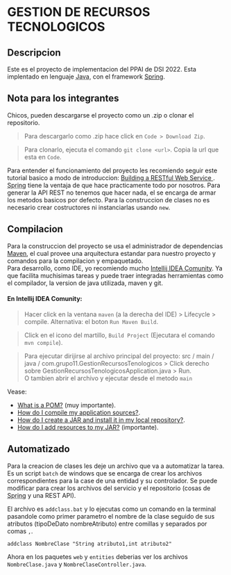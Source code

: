 # GESTION DE RECURSOS TECNOLOGICOS

## Descripcion
Este es el proyecto de implementacion del PPAI de DSI 2022. Esta implentado en lenguaje <abbr title="Supported languaje by the course">Java</abbr>, con el framework [Spring](https://spring.io/).

## Nota para los integrantes
Chicos, pueden descargarse el proyecto como un .zip o clonar el repositorio.

> Para descargarlo como .zip hace click en   `Code > Download Zip`.<br>

> Para clonarlo, ejecuta el comando `git clone <url>`. Copia la url que esta en `Code`.<br>

Para entender el funcionamiento del proyecto les recomiendo seguir este tutorial basico a modo de introduccion: [Building a RESTful Web Service
](https://spring.io/guides/gs/rest-service/).<br>
<abbr title="Java framework">Spring</abbr> tiene la ventaja de que hace practicamente todo por nosotros. Para generar la API REST no tenemos que hacer nada, el se encarga de armar los metodos basicos por defecto. Para la construccion de clases no es necesario crear costructores ni instanciarlas usando `new`.

## Compilacion
Para la construccion del proyecto se usa el administrador de dependencias [Maven](https://maven.apache.org/guides/getting-started/maven-in-five-minutes.html), el cual provee una arquitectura estandar para nuestro proyecto y comandos para la compilacion y empaquetado.<br>
Para desarrollo, como IDE, yo recomiendo mucho [Intellij IDEA Comunity](https://www.jetbrains.com/es-es/idea/download/#section=windows). Ya que facilita muchisimas tareas y puede traer integradas herramientas como el compilador, la version de java utilizada, maven y git.

#### En Intellij IDEA Comunity:
> Hacer click en la ventana `maven` (a la derecha del IDE) > Lifecycle > compile. Alternativa: el boton `Run Maven Build`.<br>

> Click en el icono del martillo, `Build Project` (Ejecutara el comando `mvn compile`).<br>

> Para ejecutar dirijirse al archivo principal del proyecto: src / main / java / com.grupo11.GestionRecursosTenologicos > Click derecho sobre GestionRecursosTenologicosApplication.java > Run.<br>
O tambien abrir el archivo y ejecutar desde el metodo `main`

Vease:
- [What is a POM?](https://maven.apache.org/guides/introduction/introduction-to-the-pom.html#what-is-a-pom) (muy importante).
- [How do I compile my application sources?](https://maven.apache.org/guides/getting-started/index.html#how-do-i-compile-my-application-sources).
- [How do I create a JAR and install it in my local repository?](https://maven.apache.org/guides/getting-started/index.html#how-do-i-create-a-jar-and-install-it-in-my-local-repository).
- [How do I add resources to my JAR?](https://maven.apache.org/guides/getting-started/index.html#how-do-i-add-resources-to-my-jar) (importante).

## Automatizado
Para la creacion de clases les deje un archivo que va a automatizar la tarea. Es un script `batch` de windows que se encarga de crear los archivos correspondientes para la case de una entidad y su controlador. Se puede modificar para crear los archivos del servicio y el repositorio (cosas de <abbr title="Java framework">Spring</abbr> y una REST API).

El archivo es `addclass.bat` y lo ejecutas como un comando en la terminal pasandole como primer parametro el nombre de la clase seguido de sus atributos (tipoDeDato nombreAtributo) entre comillas y separados por comas `,`.
``` Batch
addclass NombreClase "String atributo1,int atributo2"
```
Ahora en los paquetes `web` y `entities` deberias ver los archivos `NombreClase.java` y `NombreClaseController.java`.
